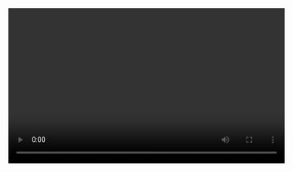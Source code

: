 <video width="560" height="315" controls>
  <source src="src/intro_githubwil.mp4" type="video/mp4">
  Desculpe, mas o seu navegador não suporta vídeos HTML5.
</video
